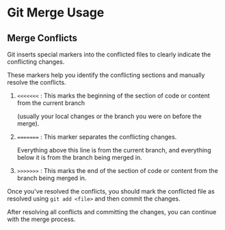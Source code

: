 # Git Merge Usage

## Merge Conflicts

Git inserts special markers into the conflicted files to clearly indicate the conflicting changes.

These markers help you identify the conflicting sections and manually resolve the conflicts.

1. `<<<<<<<` : This marks the beginning of the section of code or content from the current branch

    (usually your local changes or the branch you were on before the merge).

2. `=======` : This marker separates the conflicting changes.

    Everything above this line is from the current branch, and everything below it is from the branch being merged in.

3. `>>>>>>>` : This marks the end of the section of code or content from the branch being merged in.

Once you've resolved the conflicts, you should mark the conflicted file as resolved using `git add <file>` and then commit the changes.

After resolving all conflicts and committing the changes, you can continue with the merge process.
